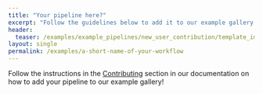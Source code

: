 ```yaml
---
title: "Your pipeline here?"
excerpt: "Follow the guidelines below to add it to our example gallery!"
header:
  teaser: /examples/example_pipelines/new_user_contribution/template_img.png
layout: single
permalink: /examples/a-short-name-of-your-workflow
---
```


Follow the instructions in the [Contributing](/Porcupine/documentation/advanced/contributing)
section in our documentation on how to add your pipeline to our example gallery!
